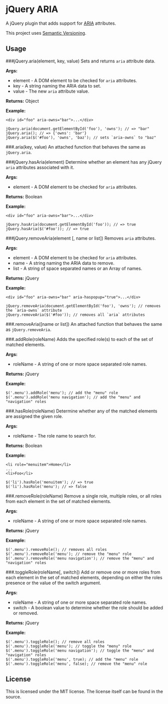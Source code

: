 # jQuery ARIA

A jQuery plugin that adds support for [ARIA](http://www.w3.org/WAI/intro/aria) attributes.

This project uses [Semantic Versioning](http://semver.org/).

## Usage

###jQuery.aria(element, key, value)
  Sets and returns `aria` attribute data.
  
  **Args:**
  
  * element - A DOM element to be checked for `aria` attributes.
  * key - A string naming the ARIA data to set.
  * value - The new `aria` attribute value.
  
  **Returns:** Object
  
  **Example:**
  
    <div id="foo" aria-owns="bar">...</div>
    
    jQuery.aria(document.getElementById('foo'), 'owns'); // => "bar"
    jQuery.aria(); // => {'owns': 'bar'}
    jQuery.aria($('#foo'), 'owns', 'baz'); // sets `aria-owns` to "baz"

###.aria(key, value)
  An attached function that behaves the same as `jQuery.aria`. 

###jQuery.hasAria(element)
  Determine whether an element has any jQuery `aria` attributes associated with it.
  
  **Args:**
  
  * element - A DOM element to be checked for `aria` attributes.
  
  **Returns:** Boolean
  
  **Example:**
  
    <div id="foo" aria-owns="bar">...</div>
    
    jQuery.hasAria(document.getElementById('foo')); // => true
    jQuery.hasAria($('#foo')); // => true

###jQuery.removeAria(element [, name or list])
  Removes `aria` attributes.
  
  **Args:**
  
  * element - A DOM element to be checked for `aria` attributes.
  * name - A string naming the ARIA data to remove.
  * list - A string of space separated names or an Array of names.
  
  **Returns:** jQuery
  
  **Example:**
  
    <div id="foo" aria-owns="bar" aria-haspopup="true">...</div>
    
    jQuery.removeAria(document.getElementById('foo'), 'owns'); // removes the `aria-owns` attribute
    jQuery.removeAria($('#foo')); // removes all `aria` attributes

###.removeAria([name or list])
  An attached function that behaves the same as `jQuery.removeAria`.

###.addRole(roleName)
  Adds the specified role(s) to each of the set of matched elements.

  **Args:**
  * roleName - A string of one or more space separated role names.

  **Returns:** jQuery

  **Example:**

    $('.menu').addRole('menu'); // add the "menu" role
    $('.menu').addRole('menu navigation'); // add the "menu" and "navigation" roles

###.hasRole(roleName)
  Determine whether any of the matched elements are assigned the given role.

  **Args:**
  * roleName - The role name to search for.

  **Returns:** Boolean

  **Example:**

    <li role="menuitem">Home</li>
    ...
    <li>Foo</li>

    $('li').hasRole('menuitem'); // => true
    $('li').hasRole('menu'); // => false

###.removeRole(roleName)
  Remove a single role, multiple roles, or all roles from each element in the set of matched elements.

  **Args:**
  * roleName - A string of one or more space separated role names.

  **Returns:** jQuery

  **Example:**

    $('.menu').removeRole(); // removes all roles
    $('.menu').removeRole('menu'); // remove the "menu" role
    $('.menu').removeRole('menu navigation'); // remove the "menu" and "navigation" roles

###.toggleRole(roleName[, switch])
  Add or remove one or more roles from each element in the set of matched elements, depending on either the roles presence or the value of the switch argument.

  **Args:**
  * roleName - A string of one or more space separated role names.
  * switch - A boolean value to determine whether the role should be added or removed.

  **Returns:** jQuery

  **Example:**

    $('.menu').toggleRole(); // remove all roles
    $('.menu').toggleRole('menu'); // toggle the "menu" role
    $('.menu').toggleRole('menu navigation'); // toggle the "menu" and "navigation" roles
    $('.menu').toggleRole('menu', true); // add the "menu" role
    $('.menu').toggleRole('menu', false); // remove the "menu" role

## License

This is licensed under the MIT license. The license itself can be found in the source.
